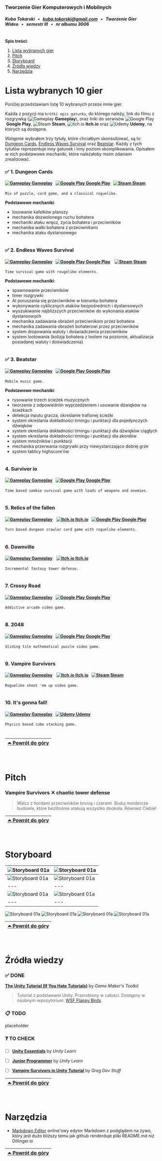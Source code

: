 ### Tworzenie Gier Komputerowych i Mobilnych
##### Kuba Tokarski   •   kuba.tokarski@gmail.com   •   Tworzenie Gier Wideo   •   semestr III   •   nr albumu 3006

#

**Spis treści**:

1. [Lista wybranych gier](https://github.com/kubatokarski/wsf-tgkim#lista-wybranych-10-gier)
2. [Pitch](https://github.com/kubatokarski/wsf-tgkim#pitch)
3. [Storyboard](https://github.com/kubatokarski/wsf-tgkim#storyboard)
4. [Źródła wiedzy](https://github.com/kubatokarski/wsf-tgkim#%C5%BAr%C3%B3d%C5%82a-wiedzy)
5. [Narzędzia](https://github.com/kubatokarski/wsf-tgkim#narz%C4%99dzia)

# Lista wybranych 10 gier

Poniżej przedstawiam listę 10 wybranych przeze mnie gier.

Każda z pozycji ma `krótki opis gatunku`, do którego należy, link do filmu z rozgrywką (![Gameplay](https://img.icons8.com/material-rounded/0.5x/youtube-play.png) **Gameplay**), oraz linki do serwisów ![Google Play](https://img.icons8.com/material-rounded/0.6x/google-play.png) **Google Play**, ![Steam](https://img.icons8.com/material-rounded/0.6x/steam-circled.png) **Steam**, ![itch.io](https://img.icons8.com/external-tal-revivo-bold-tal-revivo/0.6x/external-itch-a-website-for-users-to-host-sell-and-download-indie-video-games-logo-bold-tal-revivo.png) **Itch.io** oraz ![Udemy](https://img.icons8.com/external-tal-revivo-bold-tal-revivo/0.6x/external-udemycom-is-an-online-learning-and-teaching-platform-logo-bold-tal-revivo.png) **Udemy**, na których są dostępne.

Wstępnie wybrałem trzy tytuły, które chciałbym skonsultować, są to [Dungeon Cards](https://github.com/kubatokarski/wsf-tgkim#-1-dungeon-cards), [Endless Waves Survival](https://github.com/kubatokarski/wsf-tgkim#-2-endless-waves-survival) oraz [Beatstar](https://github.com/kubatokarski/wsf-tgkim#-3-beatstar). Każdy z tych tytułów reprezentuje inny gatunek i inny poziom skomplikowania. Opisałem w nich podstawowe mechaniki, które należałoby moim zdaniem zrealizować.

### ✅ 1. Dungeon Cards

#### [![Gameplay](https://img.icons8.com/material-rounded/0.75x/youtube-play.png) Gameplay](https://youtu.be/wSrpNtx8V6k)   [![Google Play](https://img.icons8.com/material-rounded/0.75x/google-play.png) Google Play](https://play.google.com/store/apps/details?id=com.The717pixels.DungeonCards)   [![Steam](https://img.icons8.com/material-rounded/0.75x/steam-circled.png) Steam](https://store.steampowered.com/app/1209430/Dungeon_Cards/) 

`Mix of puzzle, card game, and a classical roguelike.`

**Podstawowe mechaniki**:

- losowanie kafelków planszy
- mechanika dozwolonego ruchu bohatera
- mechaniki ataku wręcz, życia bohatera i przeciwników
- mechanika walki bohatera z przeciwnikami
- mechanika ataku dystansowego

#

### ✅ 2. Endless Waves Survival

#### [![Gameplay](https://img.icons8.com/material-rounded/0.75x/youtube-play.png) Gameplay](https://youtu.be/-FLnPBqO54U)   [![Google Play](https://img.icons8.com/material-rounded/0.75x/google-play.png) Google Play](https://play.google.com/store/apps/details?id=org.jefersonbelmiro.rapture)    [![Steam](https://img.icons8.com/material-rounded/0.75x/steam-circled.png) Steam](https://store.steampowered.com/app/1989560/Endless_waves_survival/)

`Time survival game with rougelike elements.`

**Podstawowe mechaniki**:

- spawnowanie przeciwników
- timer rozgrywki
- AI poruszania się przeciwników w kierunku bohatera
- wykonywanie cyklicznych ataków bezpośrednich i dystansowych 
- wyszukiwanie najbliższych przeciwników do wykonania ataków dystansowych
- mechanika zadawania obrażeń przeciwnikom przez bohatera
- mechanika zadawania obrażeń bohaterowi przez przeciwników
- system dropowania waluty i doświadczenia przeciwników
- system lootowania (kolizja bohatera z lootem na poziomie, aktualizacja posiadanej waluty i doświadczenia)

#

### ✅ 3. Beatstar

#### [![Gameplay](https://img.icons8.com/material-rounded/0.75x/youtube-play.png) Gameplay](https://youtu.be/aFC2lVlFjmk?t=10)   [![Google Play](https://img.icons8.com/material-rounded/0.75x/google-play.png) Google Play](https://play.google.com/store/apps/details?id=com.spaceapegames.beatstar)

`Mobile music game.`

**Podstawowe mechaniki**:

- rysowanie trzech ścieżek muzycznych
- tworzenie z odpowiednim wyprzedzeniem i usuwanie dźwięków na ścieżkach
- detekcja inputu gracza, określanie trafionej ścieżki
- system określania dokładności timingu i punktacji dla pojedynczych dźwięków
- system określania dokładności timingu i punktacji dla dźwięków ciągłych
- system określania dokładności timingu i punktacji dla akordów
- system mnożników i punktacji
- mechanika przerwania rozgrywki przy niewystarczająco dobrej grze
- system tablicy highscore'ów

#

### 4. Survivor io

#### [![Gameplay](https://img.icons8.com/material-rounded/0.75x/youtube-play.png) Gameplay](https://youtu.be/nl2kBVQeCyw?t=22)   [![Google Play](https://img.icons8.com/material-rounded/0.75x/google-play.png) Google Play](https://play.google.com/store/apps/details?id=com.dxx.firenow)

`Time based zombie survival game with loads of weapons and enemies.`

#

### 5. Relics of the fallen

#### [![Gameplay](https://img.icons8.com/material-rounded/0.75x/youtube-play.png) Gameplay](https://youtu.be/iYdTCQxNT1c)    [![Itch.io](https://img.icons8.com/external-tal-revivo-bold-tal-revivo/0.8x/external-itch-a-website-for-users-to-host-sell-and-download-indie-video-games-logo-bold-tal-revivo.png) Itch.io](https://crescentyr.itch.io/relics-of-the-fallen)   [![Google Play](https://img.icons8.com/material-rounded/0.75x/google-play.png) Google Play](https://play.google.com/store/apps/details?id=com.crescentyr.relicsofthefallen)

`Turn based dungeon crawler card game with roguelike elements.`

#

### 6. Dawnville

#### [![Gameplay](https://img.icons8.com/material-rounded/0.75x/youtube-play.png) Gameplay](https://youtu.be/-CwEZvnte0Q)    [![Itch.io](https://img.icons8.com/external-tal-revivo-bold-tal-revivo/0.8x/external-itch-a-website-for-users-to-host-sell-and-download-indie-video-games-logo-bold-tal-revivo.png) Itch.io](https://sorensaket.itch.io/dawnville)

`Incremental fantasy tower defense.`

#
 
### 7. Crossy Road

#### [![Gameplay](https://img.icons8.com/material-rounded/0.75x/youtube-play.png) Gameplay](https://youtu.be/a3pTw0jmxlg)   [![Google Play](https://img.icons8.com/material-rounded/0.75x/google-play.png) Google Play](https://play.google.com/store/apps/details?id=com.yodo1.crossyroad)

`Addictive arcade video game.`

#

### 8. 2048

#### [![Gameplay](https://img.icons8.com/material-rounded/0.75x/youtube-play.png) Gameplay](https://youtu.be/kQhkkqjGkFA)   [![Google Play](https://img.icons8.com/material-rounded/0.75x/google-play.png) Google Play](https://play.google.com/store/apps/details?id=com.gabrielecirulli.app2048)

`Sliding tile mathematical puzzle video game.`

#

### 9. Vampire Survivors

#### [![Gameplay](https://img.icons8.com/material-rounded/0.75x/youtube-play.png) Gameplay](https://youtu.be/wgYu6lLi6cE?t=32)    [![Itch.io](https://img.icons8.com/external-tal-revivo-bold-tal-revivo/0.8x/external-itch-a-website-for-users-to-host-sell-and-download-indie-video-games-logo-bold-tal-revivo.png) Itch.io](https://poncle.itch.io/vampire-survivors)   [![Steam](https://img.icons8.com/material-rounded/0.75x/steam-circled.png) Steam](https://store.steampowered.com/app/1794680/Vampire_Survivors/)

`Roguelike shoot 'em up video game.`

#
  
### 10. It's gonna fall!

#### [![Gameplay](https://img.icons8.com/material-rounded/0.75x/youtube-play.png) Gameplay](https://www.udemy.com/course/create-your-own-mobile-game-in-unity-2018/)   [![Udemy](https://img.icons8.com/external-tal-revivo-bold-tal-revivo/0.75x/external-udemycom-is-an-online-learning-and-teaching-platform-logo-bold-tal-revivo.png) Udemy](https://www.udemy.com/course/create-your-own-mobile-game-in-unity-2018/)

`Phycics based cube stacking game.`

# 

| [⏶ Powrót do góry](https://github.com/kubatokarski/wsf-tgkim#tworzenie-gier-komputerowych-i-mobilnych) |
| --- |

###  

# Pitch

### **Vampire Survivors ✕ chaotic tower defense**

> Walcz z hordami przeciwników bronią i czarami. Buduj mordercze budowle, które bezlitośnie atakują wszystko dookoła. Również Ciebie!

| [⏶ Powrót do góry](https://github.com/kubatokarski/wsf-tgkim#tworzenie-gier-komputerowych-i-mobilnych) |
| --- |

###  

# Storyboard

| ![Storyboard 01a](./Docs/Storyboard/storyboard_01a.png) | ![Storyboard 01a](./Docs/Storyboard/storyboard_01b.png) |
| --- | --- |
| ![Storyboard 01a](./Docs/Storyboard/storyboard_02a.png) | ![Storyboard 01a](./Docs/Storyboard/storyboard_02b.png) |
| --- | --- |
| ![Storyboard 01a](./Docs/Storyboard/storyboard_03a.png) | ![Storyboard 01a](./Docs/Storyboard/storyboard_03b.png) |
| --- | --- |
![Storyboard 01a](./Docs/Storyboard/storyboard_04a.png)
![Storyboard 01a](./Docs/Storyboard/storyboard_04b.png)
![Storyboard 01a](./Docs/Storyboard/storyboard_05a.png)
![Storyboard 01a](./Docs/Storyboard/storyboard_05b.png)

| [⏶ Powrót do góry](https://github.com/kubatokarski/wsf-tgkim#tworzenie-gier-komputerowych-i-mobilnych) |
| --- |

###  

# Źródła wiedzy

### ✅ **DONE**
[**The Unity Tutorial (If You Hate Tutorials)**](https://www.youtube.com/watch?v=XtQMytORBmM) by *Game Maker's Toolkit*
> Tutorial z podstawami Unity.  Przerobiony w całości. Dostępny w osobnym repozytorium: [WSF Flappy Birds](https://github.com/kubatokarski/wsf-flappy-birds)


### 📋 **TODO**

placeholder

### ❓ **TO CHECK**

- [ ] [**Unity Essentials**](https://learn.unity.com/pathway/unity-essentials) by *Unity Learn*
- [ ] [**Junior Programmer**](https://learn.unity.com/pathway/junior-programmer) by *Unity Learn* 
- [ ] [**Vampire Survivors in Unity Tutorial**](https://www.youtube.com/playlist?list=PL0GUZtUkX6t7zQEcvKtdc0NvjVuVcMe6U)  by *Greg Dev Stuff* 


| [⏶ Powrót do góry](https://github.com/kubatokarski/wsf-tgkim#tworzenie-gier-komputerowych-i-mobilnych) |
| --- |

###  

# Narzędzia

- [Markdown Editor](https://jbt.github.io/markdown-editor/) online'owy edytor Markdown z podglądem na żywo, który jest dużo bliższy temu jak github renderduje pliki README.md niż Dillinger.io 

| [⏶ Powrót do góry](https://github.com/kubatokarski/wsf-tgkim#tworzenie-gier-komputerowych-i-mobilnych) |
| --- |

###  